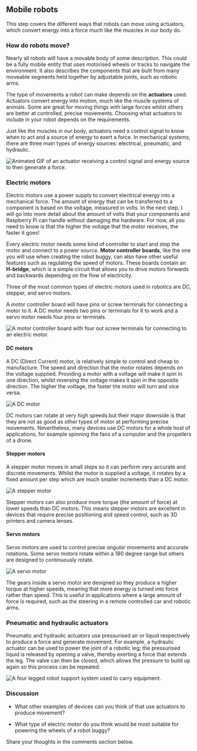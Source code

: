 [comment]: # (
Is this step open? Y/N
If so, short description of this step:
Related links:
Related files:
)

[comment]: # (
Should voltage, current etc. be discussed here or in the GPIO step or both?
Should I discuss the Raspberry Pi / microcontroller first?
Is it necessary to go into more detail about pneumatic and hydraulic systems?
)

## Mobile robots

This step covers the different ways that robots can move using actuators, which convert energy into a force much like the muscles in our body do.

### How do robots move?

Nearly all robots will have a movable body of some description. This could be a fully mobile entity that uses motorised wheels or tracks to navigate the environment. It also describes the components that are built from many moveable segments held together by adjustable joints, such as robotic arms. 

<!-- Microcontroller / Raspberry Pi -->

The type of movements a robot can make depends on the **actuators** used. Actuators convert energy into motion, much like the muscle systems of animals. Some are great for moving things with large forces whilst others are better at controlled, precise movements. Choosing what actuators to include in your robot depends on the requirements.

Just like the muscles in our body, actuators need a control signal to know when to act and a source of energy to exert a force. In mechanical systems, there are three main types of energy sources: electrical, pneumatic, and hydraulic. 

![Animated GIF of an actuator receiving a control signal and energy source to then generate a force.](images/1_5-actuator-diagram.jpeg)

### Electric motors

Electric motors use a power supply to convert electrical energy into a mechanical force. The amount of energy that can be transferred to a component is based on the voltage, measured in volts. In the next step, I will go into more detail about the amount of volts that your components and Raspberry Pi can handle without damaging the hardware. For now, all you need to know is that the higher the voltage that the motor receives, the faster it goes!

Every electric motor needs some kind of controller to start and stop the motor and connect to a power source. **Motor controller boards**, like the one you will use when creating the robot buggy, can also have other useful features such as regulating the speed of motors. These boards contain an **H-bridge**, which is a simple circuit that allows you to drive motors forwards and backwards depending on the flow of electricity.

Three of the most common types of electric motors used in robotics are DC, stepper, and servo motors. 

<!-- Check correctness. Move to the end or next step. -->
A motor controller board will have pins or screw terminals for connecting a motor to it. A DC motor needs two pins or terminals for it to work and a servo motor needs four pins or terminals.

![A motor controller board with four out screw terminals for connecting to an electric motor.](images/1_5-motor-controller-board.jpg)

#### DC motors

A DC (Direct Current) motor, is relatively simple to control and cheap to manufacture. The speed and direction that the motor rotates depends on the voltage supplied. Providing a motor with a voltage will make it spin in one direction, whilst reversing the voltage makes it spin in the opposite direction. The higher the voltage, the faster the motor will turn and vice versa. 

![A DC motor](images/1_5-DC-motor.jpg)

DC motors can rotate at very high speeds but their major downside is that they are not as good as other types of motor at performing precise movements. Nevertheless, many devices use DC motors for a whole host of applications, for example spinning the fans of a computer and the propellers of a drone. 

#### Stepper motors

A stepper motor moves in small *steps* so it can perform very accurate and discrete movements. Whilst the motor is supplied a voltage, it rotates by a fixed amount per step which are much smaller increments than a DC motor. 

![A stepper motor](images/1_5-stepper-motor.jpg)

Stepper motors can also produce more torque (the amount of force) at lower speeds than DC motors. This means stepper motors are excellent in devices that require precise positioning and speed control, such as 3D printers and camera lenses.

#### Servo motors

Servo motors are used to control precise *angular* movements and accurate rotations. Some servo motors rotate within a 180 degree range but others are designed to continuously rotate. 

![A servo motor](images/1_5-servo-motor.jpg)

The gears inside a servo motor are designed so they produce a higher torque at higher speeds, meaning that more energy is turned into force rather than speed. This is useful in applications where a large amount of force is required, such as the steering in a remote controlled car and robotic arms. 

### Pneumatic and hydraulic actuators

Pneumatic and hydraulic actuators use pressurised air or liquid respectively to produce a force and generate movement. For example, a hydraulic actuator can be used to power the joint of a robotic leg; the pressurised liquid is released by opening a valve, thereby exerting a force that extends the leg. The valve can then be closed, which allows the pressure to build up again so this process can be repeated.

![A four legged robot support system used to carry equipment.](images/1_5-four-legged-robot.jpg)

### Discussion

+ What other examples of devices can you think of that use actuators to produce movement?

+ What type of electric motor do you think would be most suitable for powering the wheels of a robot buggy?

Share your thoughts in the comments section below.